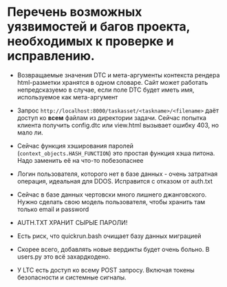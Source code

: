 # Перечень возможных уязвимостей и багов проекта, необходимых к проверке и исправлению.

- Возвращаемые значения DTC и мета-аргументы контекста рендера html-разметки хранятся в одном словаре. Сайт может работать непредсказуемо в случае, если поле DTC будет иметь имя, используемое как мета-аргумент

- Запрос `http://localhost:8000/taskasset/<taskname>/<filename>` даёт доступ ко __всем__ файлам из директории задачи. Сейчас попытка клиента получить config.dtc или view.html вызывает ошибку 403, но мало ли.

- Сейчас функция хэширования паролей (`context_objects.HASH_FUNCTION`) это простая функция хэша питона. Надо заменить её на что-то побезопаснее

- Логин пользователя, которого нет в базе данных - очень затратная операция, идеальная для DDOS. Исправится с отказом от auth.txt

- Сейчас в базе данных чертовски много лишнего джанговского. Нужно сделать свою модель пользователя, чтобы хранить там только email и password

- AUTH.TXT ХРАНИТ СЫРЫЕ ПАРОЛИ!

- Есть риск, что quickrun.bash очищает базу данных миграцией

- Скорее всего, добавлять новые вердикты будет очень больно. В users.py это всё захардкодено.

- У LTC есть доступ ко всему POST запросу. Включая токены безопасности и системные сигналы.  